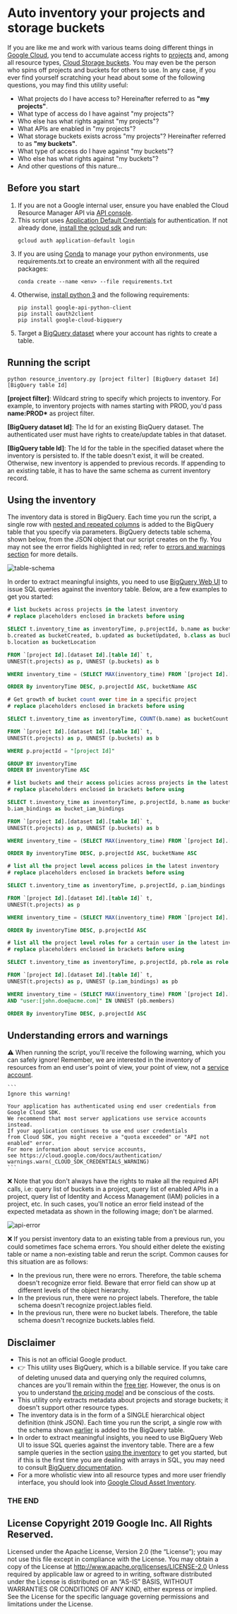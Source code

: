 # Auto inventory your projects and storage buckets

If you are like me and work with various teams doing different things in [Google Cloud](https://cloud.google.com), you tend to accumulate access rights to [projects](https://cloud.google.com/docs/overview/#projects) and, among all resource types, [Cloud Storage buckets](https://cloud.google.com/storage/docs/key-terms#buckets).
You may even be the person who spins off projects and buckets for others to use. In any case, if you ever find yourself scratching your head about some of the following questions, you may find this utility useful:


- What projects do I have access to? Hereinafter referred to as __"my projects"__.
- What type of access do I have against "my projects"?
- Who else has what rights against "my projects"?
- What APIs are enabled in "my projects"?
- What storage buckets exists across "my projects"? Hereinafter referred to as __"my buckets"__.
- What type of access do I have against "my buckets"?
- Who else has what rights against "my buckets"?
- And other questions of this nature...

## Before you start
1. If you are not a Google internal user, ensure you have enabled the Cloud Resource Manager API via [API console](https://console.developers.google.com/apis/api/cloudresourcemanager).
2. This script uses [Application Default Credentials](https://cloud.google.com/sdk/gcloud/reference/auth/application-default/) for authentication.
   If not already done, [install the gcloud sdk](https://cloud.google.com/sdk) and run:
    ```
   gcloud auth application-default login
    ```
3. If you are using [Conda](https://conda.io/docs/) to manage your python environments, use requirements.txt to create an environment with all the required packages:
    ```
    conda create --name <env> --file requirements.txt
    ```
4. Otherwise, [install python 3](https://realpython.com/installing-python/) and the following requirements:
    ```
    pip install google-api-python-client
    pip install oauth2client
    pip install google-cloud-bigquery
    ```
5. Target a [BigQuery dataset](https://cloud.google.com/bigquery/docs/datasets-intro#datasets) where your account has rights to create a table.


## Running the script

```
python resource_inventory.py [project filter] [BigQuery dataset Id] [BigQuery table Id]
```

__[project filter]__: Wildcard string to specify which projects to inventory. For example, to inventory projects with names starting with PROD, you'd pass __name:PROD*__ as project filter.

__[BigQuery dataset Id]__: The Id for an existing BiqQuery dataset. The authenticated user must have rights to create/update tables in that dataset.

__[BigQuery table Id]__: The Id for the table in the specified dataset where the inventory is persisted to. If the table doesn't exist, it will be created. Otherwise, new inventory is appended to previous records.
If appending to an existing table, it has to have the same schema as current inventory record.

## Using the inventory

The inventory data is stored in BigQuery. Each time you run the script, a single row with [nested and repeated columns](https://cloud.google.com/bigquery/docs/nested-repeated) is added to the BigQuery table that you specify via parameters.
BigQuery detects table schema, shown below, from the JSON object that our script creates on the fly. You may not see the error fields highlighted in red; refer to [errors and warnings section](#understanding-errors-and-warnings) for more details.

![table-schema](images/table-schema.png)

In order to extract meaningful insights, you need to use [BigQuery Web UI](http://console.cloud.google.com/bigquery) to issue SQL queries against the inventory table. Below, are a few examples to get you started:

```sql
# list buckets across projects in the latest inventory
# replace placeholders enclosed in brackets before using

SELECT t.inventory_time as inventoryTime, p.projectId, b.name as bucketName,
b.created as bucketCreated, b.updated as bucketUpdated, b.class as bucketClass,
b.location as bucketLocation

FROM `[project Id].[dataset Id].[table Id]` t,
UNNEST(t.projects) as p, UNNEST (p.buckets) as b

WHERE inventory_time = (SELECT MAX(inventory_time) FROM `[project Id].[dataset Id].[table Id]`)

ORDER By inventoryTime DESC, p.projectId ASC, bucketName ASC
```

```sql
# Get growth of bucket count over time in a specific project
# replace placeholders enclosed in brackets before using

SELECT t.inventory_time as inventoryTime, COUNT(b.name) as bucketCount

FROM `[project Id].[dataset Id].[table Id]` t,
UNNEST(t.projects) as p, UNNEST (p.buckets) as b

WHERE p.projectId = "[project Id]"

GROUP BY inventoryTime
ORDER BY inventoryTime ASC
```

```sql
# list buckets and their access policies across projects in the latest inventory
# replace placeholders enclosed in brackets before using

SELECT t.inventory_time as inventoryTime, p.projectId, b.name as bucketName,
b.iam_bindings as bucket_iam_bindings

FROM `[project Id].[dataset Id].[table Id]` t,
UNNEST(t.projects) as p, UNNEST (p.buckets) as b

WHERE inventory_time = (SELECT MAX(inventory_time) FROM `[project Id].[dataset Id].[table Id]`)

ORDER By inventoryTime DESC, p.projectId ASC, bucketName ASC
```

```sql
# list all the project level access polices in the latest inventory
# replace placeholders enclosed in brackets before using

SELECT t.inventory_time as inventoryTime, p.projectId, p.iam_bindings

FROM `[project Id].[dataset Id].[table Id]` t,
UNNEST(t.projects) as p

WHERE inventory_time = (SELECT MAX(inventory_time) FROM `[project Id].[dataset Id].[table Id]`)

ORDER By inventoryTime DESC, p.projectId ASC
```

```sql
# list all the project level roles for a certain user in the latest inventory
# replace placeholders enclosed in brackets before using

SELECT t.inventory_time as inventoryTime, p.projectId, pb.role as role

FROM `[project Id].[dataset Id].[table Id]` t,
UNNEST(t.projects) as p, UNNEST (p.iam_bindings) as pb

WHERE inventory_time = (SELECT MAX(inventory_time) FROM `[project Id].[dataset Id].[table Id]`)
AND "user:[john.doe@acme.com]" IN UNNEST (pb.members)

ORDER By inventoryTime DESC, p.projectId ASC
```

## Understanding errors and warnings

:warning: When running the script, you'll receive the following warning, which you can safely ignore!
Remember, we are interested in the inventory of resources from an end user's point of view, your point of view, not a [service account](https://cloud.google.com/iam/docs/understanding-service-accounts).

    ```
    Ignore this warning!

    Your application has authenticated using end user credentials from Google Cloud SDK.
    We recommend that most server applications use service accounts instead.
    If your application continues to use end user credentials
    from Cloud SDK, you might receive a "quota exceeded" or "API not enabled" error.
    For more information about service accounts,
    see https://cloud.google.com/docs/authentication/ warnings.warn(_CLOUD_SDK_CREDENTIALS_WARNING)
    ```


:x: Note that you don't always have the rights to make all the required API calls, i.e: query list of buckets in a project, query list of enabled APIs in a project,
query list of Identity and Access Management (IAM)  policies in a project, etc. In such cases, you'll notice an error field instead of the expected metadata as shown in the following image; don't be alarmed.

   ![api-error](images/api-error.png)


:x: If you persist inventory data to an existing table from a previous run, you could sometimes face schema errors.
You should either delete the existing table or name a non-existing table and rerun the script. Common causes for this situation are as follows:
- In the previous run, there were no errors. Therefore, the table schema doesn't recognize error field. Beware that error field can show up at different levels of the object hierarchy.
- In the previous run, there were no project labels. Therefore, the table schema doesn't recognize project.lables field.
- In the previous run, there were no bucket labels. Therefore, the table schema doesn't recognize buckets.lables field.

## Disclaimer

- This is not an official Google product.
- :point_right: This utility uses BigQuery, which is a billable service. If you take care of deleting unused
data and querying only the required columns,
chances are you'll remain within the [free tier](https://cloud.google.com/free/). However, the onus is on you to understand
[the pricing model](https://cloud.google.com/bigquery/pricing) and be conscious of the costs.
- This utility only extracts metadata about projects and storage buckets; it doesn't support other resource types.
- The inventory data is in the form of a SINGLE hierarchical object definition (think JSON). Each time you run the script,
a single row with the schema shown [earlier](#using-the-inventory) is added to the BigQuery table.
- In order to extract meaningful insights, you need to use BigQuery Web UI to issue SQL queries against the inventory table.
There are a few sample queries in the section [using the inventory](#using-the-inventory) to get you started,
but if this is the first time you are dealing with arrays in SQL, you may need to consult
[BigQuery documentation](https://cloud.google.com/bigquery/docs/reference/standard-sql/arrays).
- For a more wholistic view into all resource types and more user friendly interface, you should look into
[Google Cloud Asset Inventory](https://cloud.google.com/security-command-center/docs/how-to-asset-inventory).


### THE END

## License Copyright 2019 Google Inc. All Rights Reserved.

Licensed under the Apache License, Version 2.0 (the “License”); you may not use this file except in compliance with the License. You may obtain a copy of the License at http://www.apache.org/licenses/LICENSE-2.0 Unless required by applicable law or agreed to in writing, software distributed under the License is distributed on an “AS-IS” BASIS, WITHOUT WARRANTIES OR CONDITIONS OF ANY KIND, either express or implied. See the License for the specific language governing permissions and limitations under the License.

